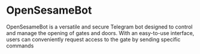 # OpenSesameBot
OpenSesameBot is a versatile and secure Telegram bot designed to control and manage the opening of gates and doors. With an easy-to-use interface, users can conveniently request access to the gate by sending specific commands
